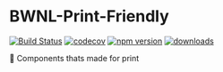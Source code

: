 # BWNL-Print-Friendly

[![Build Status](https://travis-ci.com/SudoDotDog/BWNL-Print-Friendly.svg?branch=master)](https://travis-ci.com/SudoDotDog/BWNL-Print-Friendly)
[![codecov](https://codecov.io/gh/SudoDotDog/BWNL-Print-Friendly/branch/master/graph/badge.svg)](https://codecov.io/gh/SudoDotDog/BWNL-Print-Friendly)
[![npm version](https://badge.fury.io/js/%40bwnl%2Fprint-friendly.svg)](https://www.npmjs.com/package/@bwnl/print-friendly)
[![downloads](https://img.shields.io/npm/dm/@bwnl/print-friendly.svg)](https://www.npmjs.com/package/@bwnl/print-friendly)

:fax: Components thats made for print
